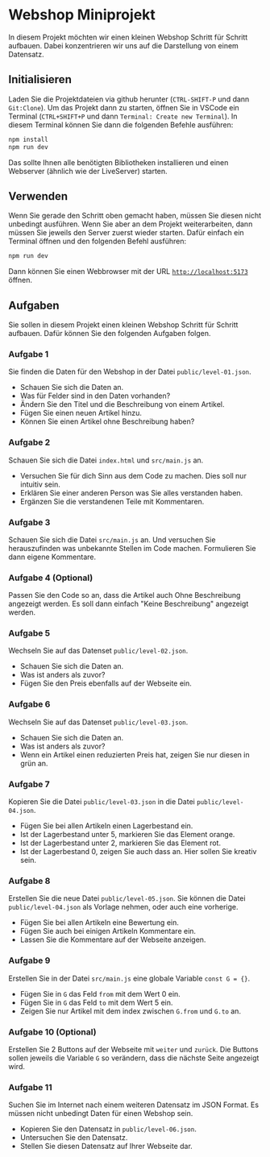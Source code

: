 # Webshop Miniprojekt

In diesem Projekt möchten wir einen kleinen Webshop Schritt für Schritt
aufbauen. Dabei konzentrieren wir uns auf die Darstellung von einem Datensatz.


## Initialisieren

Laden Sie die Projektdateien via github herunter (`CTRL-SHIFT-P` und dann `Git:Clone`). 
Um das Projekt dann zu starten, öffnen Sie in VSCode ein Terminal
(`CTRL+SHIFT+P` und dann `Terminal: Create new Terminal`). In diesem Terminal
können Sie dann die folgenden Befehle ausführen:

```bash
npm install
npm run dev
```

Das sollte Ihnen alle benötigten Bibliotheken installieren und einen Webserver
(ähnlich wie der LiveServer) starten.

## Verwenden

Wenn Sie gerade den Schritt oben gemacht haben, müssen Sie diesen nicht
unbedingt ausführen. Wenn Sie aber an dem Projekt weiterarbeiten, dann müssen
Sie jeweils den Server zuerst wieder starten. Dafür einfach ein Terminal öffnen
und den folgenden Befehl ausführen:

```bash
npm run dev
```

Dann können Sie einen Webbrowser mit der URL
[`http://localhost:5173`](http://localhost:5173) öffnen.

## Aufgaben

Sie sollen in diesem Projekt einen kleinen Webshop Schritt für Schritt aufbauen.
Dafür können Sie den folgenden Aufgaben folgen.

### Aufgabe 1

Sie finden die Daten für den Webshop in der Datei `public/level-01.json`.

- Schauen Sie sich die Daten an.
- Was für Felder sind in den Daten vorhanden?
- Ändern Sie den Titel und die Beschreibung von einem Artikel.
- Fügen Sie einen neuen Artikel hinzu.
- Können Sie einen Artikel ohne Beschreibung haben?

### Aufgabe 2

Schauen Sie sich die Datei `index.html` und `src/main.js` an.

- Versuchen Sie für dich Sinn aus dem Code zu machen. Dies soll nur intuitiv
  sein.
- Erklären Sie einer anderen Person was Sie alles verstanden haben.
- Ergänzen Sie die verstandenen Teile mit Kommentaren.

### Aufgabe 3

Schauen Sie sich die Datei `src/main.js` an. Und versuchen Sie
herauszufinden was unbekannte Stellen im Code machen. Formulieren Sie dann
eigene Kommentare.

### Aufgabe 4 (Optional)

Passen Sie den Code so an, dass die Artikel auch Ohne Beschreibung angezeigt
werden. Es soll dann einfach "Keine Beschreibung" angezeigt werden.

### Aufgabe 5

Wechseln Sie auf das Datenset `public/level-02.json`.

- Schauen Sie sich die Daten an.
- Was ist anders als zuvor?
- Fügen Sie den Preis ebenfalls auf der Webseite ein.

### Aufgabe 6

Wechseln Sie auf das Datenset `public/level-03.json`.

- Schauen Sie sich die Daten an.
- Was ist anders als zuvor?
- Wenn ein Artikel einen reduzierten Preis hat, zeigen Sie nur diesen in grün
  an.

### Aufgabe 7

Kopieren Sie die Datei `public/level-03.json` in die Datei
`public/level-04.json`.

- Fügen Sie bei allen Artikeln einen Lagerbestand ein.
- Ist der Lagerbestand unter 5, markieren Sie das Element orange.
- Ist der Lagerbestand unter 2, markieren Sie das Element rot.
- Ist der Lagerbestand 0, zeigen Sie auch dass an. Hier sollen Sie kreativ sein.

### Aufgabe 8

Erstellen Sie die neue Datei `public/level-05.json`. Sie können die Datei
`public/level-04.json` als Vorlage nehmen, oder auch eine vorherige.

- Fügen Sie bei allen Artikeln eine Bewertung ein.
- Fügen Sie auch bei einigen Artikeln Kommentare ein.
- Lassen Sie die Kommentare auf der Webseite anzeigen.

### Aufgabe 9

Erstellen Sie in der Datei `src/main.js` eine globale Variable `const G = {}`.

- Fügen Sie in `G` das Feld `from` mit dem Wert 0 ein.
- Fügen Sie in `G` das Feld `to` mit dem Wert 5 ein.
- Zeigen Sie nur Artikel mit dem index zwischen `G.from` und `G.to` an.

### Aufgabe 10 (Optional)

Erstellen Sie 2 Buttons auf der Webseite mit `weiter` und `zurück`. Die Buttons
sollen jeweils die Variable `G` so verändern, dass die nächste Seite angezeigt
wird.

### Aufgabe 11

Suchen Sie im Internet nach einem weiteren Datensatz im JSON Format. Es müssen
nicht unbedingt Daten für einen Webshop sein.

- Kopieren Sie den Datensatz in `public/level-06.json`.
- Untersuchen Sie den Datensatz.
- Stellen Sie diesen Datensatz auf Ihrer Webseite dar.
